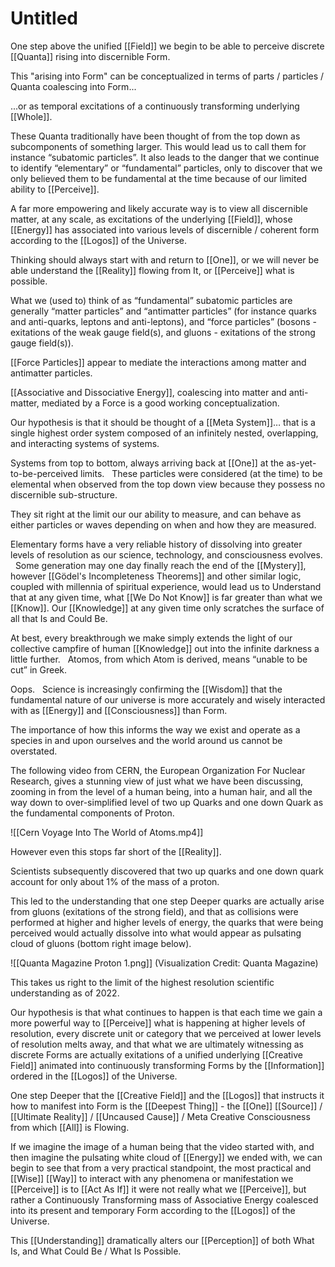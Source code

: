 # Untitled

One step above the unified [[Field]] we begin to be able to perceive discrete [[Quanta]] rising into discernible Form. 

This "arising into Form" can be conceptualized in terms of parts / particles / Quanta coalescing into Form...

...or as temporal excitations of a continuously transforming underlying [[Whole]]. 

These Quanta traditionally have been thought of from the top down as subcomponents of something larger. This would lead us to call them for instance “subatomic particles”. It also leads to the danger that we continue to identify “elementary” or “fundamental” particles, only to discover that we only believed them to be fundamental at the time because of our limited ability to [[Perceive]]. 

A far more empowering and likely accurate way is to view all discernible matter, at any scale, as excitations of the underlying [[Field]], whose [[Energy]] has associated into various levels of discernible / coherent form according to the [[Logos]] of the Universe. 

Thinking should always start with and return to [[One]], or we will never be able understand the [[Reality]] flowing from It, or [[Perceive]] what is possible. 

What we (used to) think of as “fundamental” subatomic particles are generally “matter particles” and “antimatter particles” (for instance quarks and anti-quarks, leptons and anti-leptons), and “force particles” (bosons - exitations of the weak gauge field(s), and gluons - exitations of the strong gauge field(s)).  

[[Force Particles]] appear to mediate the interactions among matter and antimatter particles. 

[[Associative and Dissociative Energy]], coalescing into matter and anti-matter, mediated by a Force is a good working conceptualization. 

Our hypothesis is that it should be thought of a [[Meta System]]… that is a single highest order system composed of an infinitely nested, overlapping, and interacting systems of systems. 

Systems from top to bottom, always arriving back at [[One]] at the as-yet-to-be-perceived limits. 
 
These particles were considered (at the time) to be elemental when observed from the top down view because they possess no discernible sub-structure. 

They sit right at the limit our our ability to measure, and can behave as either particles or waves depending on when and how they are measured. 

Elementary forms have a very reliable history of dissolving into greater levels of resolution as our science, technology, and consciousness evolves. 
 
Some generation may one day finally reach the end of the [[Mystery]], however [[Gödel's Incompleteness Theorems]] and other similar logic, coupled with millennia of spiritual experience, would lead us to Understand that at any given time, what [[We Do Not Know]] is far greater than what we [[Know]]. Our [[Knowledge]] at any given time only scratches the surface of all that Is and Could Be.  

At best, every breakthrough we make simply extends the light of our collective campfire of human [[Knowledge]] out into the infinite darkness a little further. 
 
Atomos, from which Atom is derived, means “unable to be cut” in Greek. 

Oops. 
 
Science is increasingly confirming the [[Wisdom]] that the fundamental nature of our universe is more accurately and wisely interacted with as [[Energy]] and [[Consciousness]] than Form. 

The importance of how this informs the way we exist and operate as a species in and upon ourselves and the world around us cannot be overstated. 

The following video from CERN, the European Organization For Nuclear Research, gives a stunning view of just what we have been discussing, zooming in from the level of a human being, into a human hair, and all the way down to over-simplified level of two up Quarks and one down Quark as the fundamental components of Proton. 

![[Cern Voyage Into The World of Atoms.mp4]] 

However even this stops far short of the [[Reality]]. 

Scientists subsequently discovered that two up quarks and one down quark account for only about 1% of the mass of a proton. 

This led to the understanding that one step Deeper quarks are actually arise from gluons (exitations of the strong field), and that as collisions were performed at higher and higher levels of energy, the quarks that were being perceived would actually dissolve into what would appear as pulsating cloud of gluons (bottom right image below). 

![[Quanta Magazine Proton 1.png]] 
(Visualization Credit: Quanta Magazine)

This takes us right to the limit of the highest resolution scientific understanding as of 2022. 

Our hypothesis is that what continues to happen is that each time we gain a more powerful way to [[Perceive]] what is happening at higher levels of resolution, every discrete unit or category that we perceived at lower levels of resolution melts away, and that what we are ultimately witnessing as discrete Forms are actually exitations of a unified underlying [[Creative Field]] animated into continuously transforming Forms by the [[Information]] ordered in the [[Logos]] of the Universe. 

One step Deeper that the [[Creative Field]] and the [[Logos]] that instructs it how to manifest into Form is the [[Deepest Thing]] - the [[One]] [[Source]] / [[Ultimate Reality]] / [[Uncaused Cause]] / Meta Creative Consciousness from which [[All]] is Flowing. 

If we imagine the image of a human being that the video started with, and then imagine the pulsating white cloud of [[Energy]] we ended with, we can begin to see that from a very practical standpoint, the most practical and [[Wise]] [[Way]] to interact with any phenomena or manifestation we [[Perceive]] is to [[Act As If]] it were not really what we [[Perceive]], but rather a Continuously Transforming mass of Associative Energy coalesced into its present and temporary Form according to the [[Logos]] of the Universe. 

This [[Understanding]] dramatically alters our [[Perception]] of both What Is, and What Could Be / What Is Possible. 